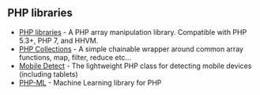 ## PHP libraries
* [PHP libraries](https://www.gitbook.com/book/voku/arrayy/details) - A PHP array manipulation library. Compatible with PHP 5.3+, PHP 7, and HHVM.
* [PHP Collections](https://github.com/aaronds/php-collections) - A simple chainable wrapper around common array functions, map, filter, reduce etc...
* [Mobile Detect](http://mobiledetect.net/) - The lightweight PHP class for detecting mobile devices (including tablets)
* [PHP-ML](https://github.com/php-ai/php-ml) - Machine Learning library for PHP